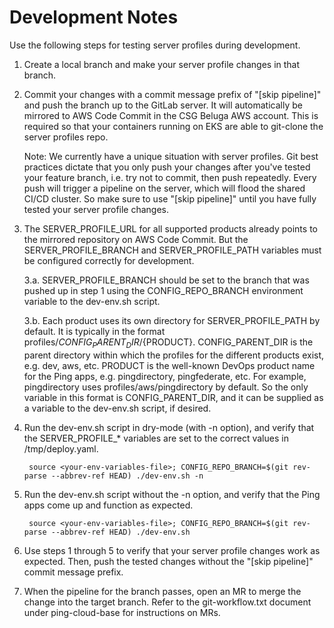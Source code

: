 # Development Notes

Use the following steps for testing server profiles during development. 

1. Create a local branch and make your server profile changes in that branch.

2. Commit your changes with a commit message prefix of "[skip pipeline]" and push the branch up to the GitLab server.
   It will automatically be mirrored to AWS Code Commit in the CSG Beluga AWS account. This is required so that your 
   containers running on EKS are able to git-clone the server profiles repo. 
   
   Note: We currently have a unique situation with server profiles. Git best practices dictate that you only push your 
   changes after you've tested your feature branch, i.e. try not to commit, then push repeatedly. Every push will 
   trigger a pipeline on the server, which will flood the shared CI/CD cluster. So make sure to use "[skip pipeline]" 
   until you have fully tested your server profile changes. 

3. The SERVER_PROFILE_URL for all supported products already points to the mirrored repository on AWS Code Commit.
   But the SERVER_PROFILE_BRANCH and SERVER_PROFILE_PATH variables must be configured correctly for development.

   3.a. SERVER_PROFILE_BRANCH should be set to the branch that was pushed up in step 1 using the CONFIG_REPO_BRANCH
        environment variable to the dev-env.sh script.

   3.b. Each product uses its own directory for SERVER_PROFILE_PATH by default. It is typically in the format
        profiles/${CONFIG_PARENT_DIR}/${PRODUCT}. CONFIG_PARENT_DIR is the parent directory within which the profiles
        for the different products exist, e.g. dev, aws, etc. PRODUCT is the well-known DevOps product name for the
        Ping apps, e.g. pingdirectory, pingfederate, etc. For example, pingdirectory uses profiles/aws/pingdirectory by
        default. So the only variable in this format is CONFIG_PARENT_DIR, and it can be supplied as a variable to the
        dev-env.sh script, if desired.

4. Run the dev-env.sh script in dry-mode (with -n option), and verify that the SERVER_PROFILE_* variables are set to 
   the correct values in /tmp/deploy.yaml.
   
        source <your-env-variables-file>; CONFIG_REPO_BRANCH=$(git rev-parse --abbrev-ref HEAD) ./dev-env.sh -n

5. Run the dev-env.sh script without the -n option, and verify that the Ping apps come up and function as expected.

        source <your-env-variables-file>; CONFIG_REPO_BRANCH=$(git rev-parse --abbrev-ref HEAD) ./dev-env.sh
        
6. Use steps 1 through 5 to verify that your server profile changes work as expected. Then, push the tested changes
   without the "[skip pipeline]" commit message prefix.

7. When the pipeline for the branch passes, open an MR to merge the change into the target branch. Refer to the 
   git-workflow.txt document under ping-cloud-base for instructions on MRs.